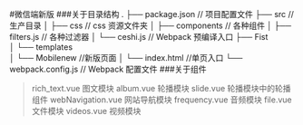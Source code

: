 #微信端新版
###关于目录结构
.
├── package.json            // 项目配置文件
├── src                     // 生产目录
│   ├── css                 // css 资源文件夹
│   ├── components          // 各种组件
│   ├── filters.js          // 各种过滤器
│   └── ceshi.js            // Webpack 预编译入口
├── Fist  
│   └── templates             
│       └── Mobilenew       //新版页面
│           └── index.html  //单页入口
└── webpack.config.js  // Webpack 配置文件
###关于组件
>rich_text.vue 图文模块
>album.vue 轮播模块
>slide.vue 轮播模块中的轮播组件
>webNavigation.vue 网站导航模块
>frequency.vue 音频模块
>file.vue 文件模块
>videos.vue 视频模块


